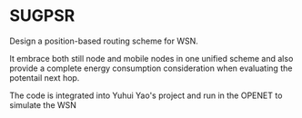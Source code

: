 # SUGPSR
Design a position-based routing scheme for WSN.


It embrace both still node and mobile nodes in one unified scheme and also provide a complete energy consumption consideration when evaluating the potentail next hop.


The code is integrated into Yuhui Yao's project and run in the OPENET to simulate the WSN
